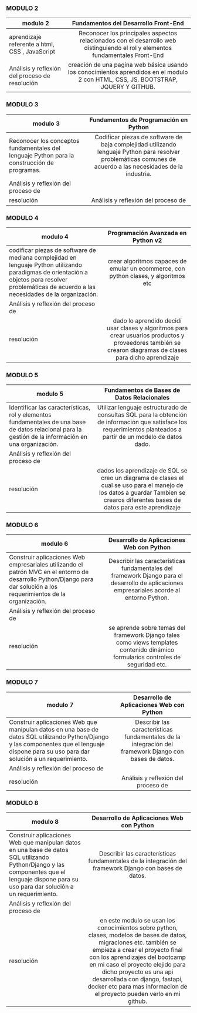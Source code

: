 
### MODULO 2
| modulo 2   |   **Fundamentos del Desarrollo Front-End**     | 
|----------|:-------------:|
| aprendizaje referente a html, CSS , JavaScript| Reconocer los principales aspectos relacionados con el desarrollo web distinguiendo el rol y elementos fundamentales Front-End|
| Análisis y reflexión del proceso de resolución |  creación de una pagina web básica usando los conocimientos aprendidos en el modulo 2 con HTML, CSS, JS. BOOTSTRAP, JQUERY Y GITHUB.
 
    
### MODULO 3
| modulo 3  |   **Fundamentos de Programación en Python**  |
|----------|:-------------:|
|  Reconocer los conceptos fundamentales del lenguaje Python para la construcción de programas.| Codificar piezas de software de baja complejidad utilizando lenguaje Python para resolver problemáticas comunes de acuerdo a las necesidades de la industria. | 
| Análisis y reflexión del proceso de
resolución |    Análisis y reflexión del proceso de
 




### MODULO 4
| modulo 4   |**Programación Avanzada en Python v2**|
|----------|:-------------:|
| codificar piezas de software de mediana complejidad en lenguaje Python utilizando paradigmas de orientación a objetos para resolver problemáticas de acuerdo a las necesidades de la organización. |  crear algoritmos capaces de emular un  ecommerce, con python clases, y algoritmos etc| 
| Análisis y reflexión del proceso de
resolución |  dado lo aprendido decidí usar  clases y algoritmos para crear usuarios productos y proveedores también se crearon diagramas de clases para dicho aprendizaje   | 


### MODULO 5
| modulo 5 |   **Fundamentos de Bases de Datos Relacionales**  |
|----------|:-------------:|
|Identificar las características, rol y elementos fundamentales de una base de datos relacional para la gestión de la información en una organización. |  Utilizar lenguaje estructurado de consultas SQL para la obtención de información que satisface los requerimientos planteados a partir de un modelo de datos dado. | 
| Análisis y reflexión del proceso de
resolución |    dados los aprendizaje de SQL se creo un diagrama de clases el cual se uso para el manejo de los datos a guardar Tambien se crearos diferentes bases de datos para este aprendizaje  | 


### MODULO 6

| modulo 6  |     **Desarrollo de Aplicaciones Web con Python**     |
|----------|:-------------:|
|Construir aplicaciones Web empresariales utilizando el patrón MVC en el entorno de desarrollo Python/Django para dar solución a los requerimientos de la organización. |  Describir las características fundamentales del framework Django para el desarrollo de aplicaciones empresariales acorde al entorno Python. | 
| Análisis y reflexión del proceso de
resolución |   se aprende sobre temas del framework Django tales como  views templates contenido dinámico formularios controles de seguridad etc.  | 

### MODULO 7

| modulo 7 |     **Desarrollo de Aplicaciones Web con Python**     |
|----------|:-------------:|
| Construir aplicaciones Web que manipulan datos en una base de datos SQL utilizando Python/Django y las componentes que el lenguaje dispone para su uso para dar solución a un requerimiento.|  Describir las características fundamentales de la integración del framework Django con bases de datos.| 
| Análisis y reflexión del proceso de
resolución |   Análisis y reflexión del proceso de
 

### MODULO 8
| modulo 8   |     **Desarrollo de Aplicaciones Web con Python**     |
|----------|:-------------:|
| Construir aplicaciones Web que manipulan datos en una base de datos SQL utilizando Python/Django y las componentes que el lenguaje dispone para su uso para dar solución a un requerimiento. |  Describir las características fundamentales de la integración del framework Django con bases de datos. | 
| Análisis y reflexión del proceso de
resolución |    en este modulo se usan los conocimientos  sobre  python, clases, modelos de bases de datos, migraciones etc. también se empieza a crear el proyecto final con los aprendizajes del bootcamp en mi caso el proyecto elejido para dicho proyecto es una api desarrollada con django, fastapi, docker etc para mas informacion de el proyecto pueden verlo en mi github.   | 
